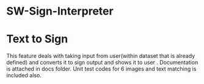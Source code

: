 # SW-Sign-Interpreter
# Text to Sign
This feature deals with taking input from user(within dataset that is already defined) and converts it to sign output and shows it to user . Documentation is attached in docs folder.
Unit test codes for 6 images and text matching is included also.

